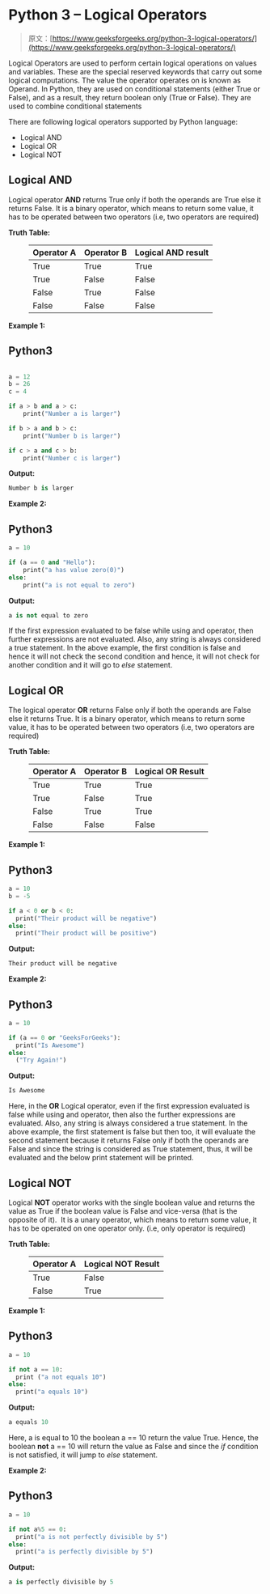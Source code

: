 # Python 3 – Logical Operators

> 原文：[https://www.geeksforgeeks.org/python-3-logical-operators/](https://www.geeksforgeeks.org/python-3-logical-operators/)

Logical Operators are used to perform certain logical operations on values and variables. These are the special reserved keywords that carry out some logical computations. The value the operator operates on is known as Operand. In Python, they are used on conditional statements (either True or False), and as a result, they return boolean only (True or False). They are used to combine conditional statements

There are following logical operators supported by Python language:

*   Logical AND
*   Logical OR
*   Logical NOT

## **Logical AND**

Logical operator **AND** returns True only if both the operands are True else it returns False. It is a binary operator, which means to return some value, it has to be operated between two operators (i.e, two operators are required)

**Truth Table:**

<figure class="table">

| Operator A | Operator B | Logical **AND** result |
| --- | --- | --- |
| True | True | True |
| True | False | False |
| False | True | False |
| False | False | False |

</figure>

**Example 1:**

## Python3

```py

a = 12
b = 26
c = 4

if a > b and a > c: 
    print("Number a is larger") 

if b > a and b > c: 
    print("Number b is larger") 

if c > a and c > b:    
    print("Number c is larger") 
```

**Output:**

```py
Number b is larger

```

**Example 2:**

## Python3

```py
a = 10

if (a == 0 and "Hello"):
    print("a has value zero(0)")
else:
    print("a is not equal to zero")
```

**Output:**

```py
a is not equal to zero

```

If the first expression evaluated to be false while using and operator, then further expressions are not evaluated. Also, any string is always considered a true statement. In the above example, the first condition is false and hence it will not check the second condition and hence, it will not check for another condition and it will go to *else* statement.

## **Logical OR**

The logical operator **OR** returns False only if both the operands are False else it returns True. It is a binary operator, which means to return some value, it has to be operated between two operators (i.e, two operators are required)

**Truth Table:**

<figure class="table">

| Operator A | Operator B | Logical **OR** Result |
| --- | --- | --- |
| True | True | True |
| True | False | True |
| False | True | True |
| False | False | False |

</figure>

**Example 1:**

## Python3

```py
a = 10
b = -5

if a < 0 or b < 0:
  print("Their product will be negative")
else:
  print("Their product will be positive")
```

**Output:**

```py
Their product will be negative

```

**Example 2:**

## Python3

```py
a = 10

if (a == 0 or "GeeksForGeeks"):
  print("Is Awesome")
else:
  ("Try Again!")
```

**Output:**

```py
Is Awesome

```

Here, in the **OR** Logical operator, even if the first expression evaluated is false while using and operator, then also the further expressions are evaluated. Also, any string is always considered a true statement. In the above example, the first statement is false but then too, it will evaluate the second statement because it returns False only if both the operands are False and since the string is considered as True statement, thus, it will be evaluated and the below print statement will be printed.

## Logical NOT

Logical **NOT** operator works with the single boolean value and returns the value as True if the boolean value is False and vice-versa (that is the opposite of it).  It is a unary operator, which means to return some value, it has to be operated on one operator only. (i.e, only operator is required)

**Truth Table:**

<figure class="table">

| Operator A | Logical **NOT Result** |
| --- | --- |
| True | False |
| False | True |

</figure>

**Example 1:**

## Python3

```py
a = 10

if not a == 10:
  print ("a not equals 10")
else:
  print("a equals 10")
```

**Output:**

```py
a equals 10

```

Here, a is equal to 10 the boolean a == 10 return the value True. Hence, the boolean **not** a == 10 will return the value as False and since the *if* condition is not satisfied, it will jump to *else* statement. 

**Example 2:**

## Python3

```py
a = 10

if not a%5 == 0:
  print("a is not perfectly divisible by 5")
else:
  print("a is perfectly divisible by 5")
```

**Output:**

```py
a is perfectly divisible by 5

```